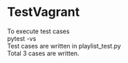 # TestVagrant
To execute test cases \
pytest -vs \
Test cases are written in playlist_test.py \
Total 3 cases are written.



 

